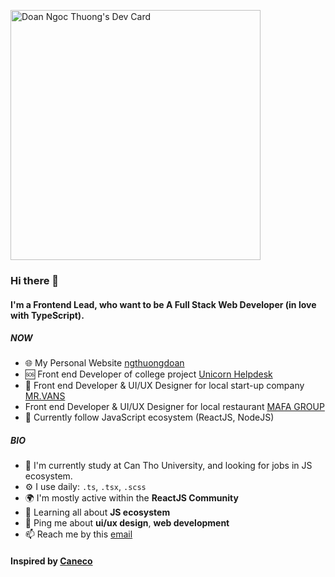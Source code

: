 <a href="https://app.daily.dev/ngthuongdoan"><img src="https://api.daily.dev/devcards/6cdb9e991e1e42b1b52cb07729733d6f.png?r=pa4" width="400" alt="Doan Ngoc Thuong's Dev Card"/></a>
### Hi there 👋
#### I'm a Frontend Lead, who want to be A Full Stack Web Developer (in love with TypeScript).

##### NOW

- 🌐 My Personal Website [ngthuongdoan](https://ngthuongdoan.com)
- 🆘 Front end Developer of college project [Unicorn Helpdesk](https://unicornhelpdesk.netlify.app)
- 🍜 Front end Developer & UI/UX Designer for local start-up company [MR.VANS](http://mrvans.vn)
-  Front end Developer & UI/UX Designer for local restaurant [MAFA GROUP](http://mafagroup.vn)
- 💬 Currently follow JavaScript ecosystem (ReactJS, NodeJS)

##### BIO

- 🏢 I'm currently study at Can Tho University, and looking for jobs in JS ecosystem.
- ⚙️ I use daily: `.ts`, `.tsx`, `.scss`
- 🌍 I'm mostly active within the **ReactJS Community**
- 🌱 Learning all about **JS ecosystem**
- 💬 Ping me about **ui/ux design**, **web development**
- 📫 Reach me by this [email](mailto:ngthuongdoan@gmail.com)


#### Inspired by [Caneco](https://github.com/caneco/)
